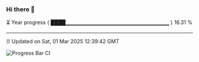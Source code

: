 ### Hi there 👋

⏳ Year progress { ████▁▁▁▁▁▁▁▁▁▁▁▁▁▁▁▁▁▁▁▁▁▁▁▁▁▁ } 16.31 %

---

⏰ Updated on Sat, 01 Mar 2025 12:39:42 GMT

![Progress Bar CI](https://github.com/ZhaoGui/ZhaoGui/workflows/Progress%20Bar%20CI/badge.svg)
